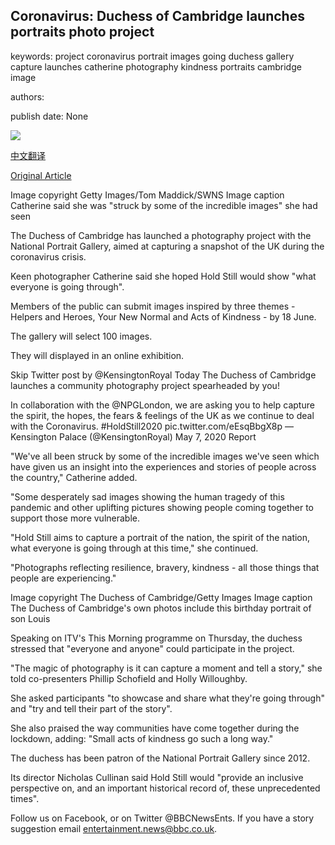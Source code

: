 ## Coronavirus: Duchess of Cambridge launches portraits photo project

keywords: project coronavirus portrait images going duchess gallery capture launches catherine photography kindness portraits cambridge image

authors: 

publish date: None

![](https://ichef.bbci.co.uk/news/1024/branded_news/63F3/production/_112178552_kate_photography.jpg)

[中文翻译](Coronavirus%3A%20Duchess%20of%20Cambridge%20launches%20portraits%20photo%20project_zh.md)

[Original Article](https://www.bbc.com/news/entertainment-arts-52571540)

Image copyright Getty Images/Tom Maddick/SWNS Image caption Catherine said she was "struck by some of the incredible images" she had seen

The Duchess of Cambridge has launched a photography project with the National Portrait Gallery, aimed at capturing a snapshot of the UK during the coronavirus crisis.

Keen photographer Catherine said she hoped Hold Still would show "what everyone is going through".

Members of the public can submit images inspired by three themes - Helpers and Heroes, Your New Normal and Acts of Kindness - by 18 June.

The gallery will select 100 images.

They will displayed in an online exhibition.

Skip Twitter post by @KensingtonRoyal Today The Duchess of Cambridge launches a community photography project spearheaded by you\!



In collaboration with the @NPGLondon, we are asking you to help capture the spirit, the hopes, the fears & feelings of the UK as we continue to deal with the Coronavirus. \#HoldStill2020 pic.twitter.com/eEsqBbgX8p — Kensington Palace (@KensingtonRoyal) May 7, 2020 Report

"We've all been struck by some of the incredible images we've seen which have given us an insight into the experiences and stories of people across the country," Catherine added.

"Some desperately sad images showing the human tragedy of this pandemic and other uplifting pictures showing people coming together to support those more vulnerable.

"Hold Still aims to capture a portrait of the nation, the spirit of the nation, what everyone is going through at this time," she continued.

"Photographs reflecting resilience, bravery, kindness - all those things that people are experiencing."

Image copyright The Duchess of Cambridge/Getty Images Image caption The Duchess of Cambridge's own photos include this birthday portrait of son Louis

Speaking on ITV's This Morning programme on Thursday, the duchess stressed that "everyone and anyone" could participate in the project.

"The magic of photography is it can capture a moment and tell a story," she told co-presenters Phillip Schofield and Holly Willoughby.

She asked participants "to showcase and share what they're going through" and "try and tell their part of the story".

She also praised the way communities have come together during the lockdown, adding: "Small acts of kindness go such a long way."

The duchess has been patron of the National Portrait Gallery since 2012.

Its director Nicholas Cullinan said Hold Still would "provide an inclusive perspective on, and an important historical record of, these unprecedented times".

Follow us on Facebook, or on Twitter @BBCNewsEnts. If you have a story suggestion email entertainment.news@bbc.co.uk.